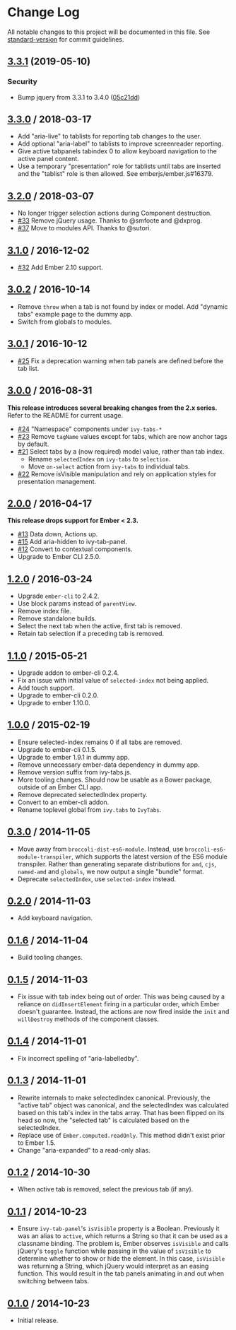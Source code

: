 # Change Log

All notable changes to this project will be documented in this file. See [standard-version](https://github.com/conventional-changelog/standard-version) for commit guidelines.

## [3.3.1](https://github.com/IvyApp/ivy-tabs/compare/v3.3.0...v3.3.1) (2019-05-10)

### Security

- Bump jquery from 3.3.1 to 3.4.0 ([05c21dd](https://github.com/IvyApp/ivy-tabs/commit/05c21dd))

## [3.3.0][] / 2018-03-17

- Add "aria-live" to tablists for reporting tab changes to the user.
- Add optional "aria-label" to tablists to improve screenreader reporting.
- Give active tabpanels tabindex 0 to allow keyboard navigation to the active panel content.
- Use a temporary "presentation" role for tablists until tabs are inserted and the "tablist" role is then allowed. See emberjs/ember.js#16379.

## [3.2.0][] / 2018-03-07

- No longer trigger selection actions during Component destruction.
- [#33](https://github.com/IvyApp/ivy-tabs/pull/33) Remove jQuery usage. Thanks to @smfoote and @dxprog.
- [#37](https://github.com/IvyApp/ivy-tabs/pull/37) Move to modules API. Thanks to @sutori.

## [3.1.0][] / 2016-12-02

- [#32](https://github.com/IvyApp/ivy-tabs/pull/32) Add Ember 2.10 support.

## [3.0.2][] / 2016-10-14

- Remove `throw` when a tab is not found by index or model. Add "dynamic tabs" example page to the dummy app.
- Switch from globals to modules.

## [3.0.1][] / 2016-10-12

- [#25](https://github.com/IvyApp/ivy-tabs/issues/25) Fix a deprecation warning when tab panels are defined before the tab list.

## [3.0.0][] / 2016-08-31

**This release introduces several breaking changes from the 2.x series.** Refer
to the README for current usage.

- [#24](https://github.com/IvyApp/ivy-tabs/pull/24) "Namespace" components under `ivy-tabs-*`
- [#23](https://github.com/IvyApp/ivy-tabs/pull/23) Remove `tagName` values except for tabs, which are now anchor tags by default.
- [#21](https://github.com/IvyApp/ivy-tabs/pull/21) Select tabs by a (now required) model value, rather than tab index.
  - Rename `selectedIndex` on `ivy-tabs` to `selection`.
  - Move `on-select` action from `ivy-tabs` to individual tabs.
- [#22](https://github.com/IvyApp/ivy-tabs/pull/22) Remove isVisible manipulation and rely on application styles for presentation management.

## [2.0.0][] / 2016-04-17

**This release drops support for Ember < 2.3.**

- [#13](https://github.com/IvyApp/ivy-tabs/pull/13) Data down, Actions up.
- [#15](https://github.com/IvyApp/ivy-tabs/pull/15) Add aria-hidden to ivy-tab-panel.
- [#12](https://github.com/IvyApp/ivy-tabs/pull/12) Convert to contextual components.
- Upgrade to Ember CLI 2.5.0.

## [1.2.0][] / 2016-03-24

- Upgrade `ember-cli` to 2.4.2.
- Use block params instead of `parentView`.
- Remove index file.
- Remove standalone builds.
- Select the next tab when the active, first tab is removed.
- Retain tab selection if a preceding tab is removed.

## [1.1.0][] / 2015-05-21

- Upgrade addon to ember-cli 0.2.4.
- Fix an issue with initial value of `selected-index` not being applied.
- Add touch support.
- Upgrade to ember-cli 0.2.0.
- Upgrade to ember 1.10.0.

## [1.0.0][] / 2015-02-19

- Ensure selected-index remains 0 if all tabs are removed.
- Upgrade to ember-cli 0.1.5.
- Upgrade to ember 1.9.1 in dummy app.
- Remove unnecessary ember-data dependency in dummy app.
- Remove version suffix from ivy-tabs.js.
- More tooling changes. Should now be usable as a Bower package, outside of an
  Ember CLI app.
- Remove deprecated selectedIndex property.
- Convert to an ember-cli addon.
- Rename toplevel global from `ivy.tabs` to `IvyTabs`.

## [0.3.0][] / 2014-11-05

- Move away from `broccoli-dist-es6-module`. Instead, use
  `broccoli-es6-module-transpiler`, which supports the latest version of the
  ES6 module transpiler. Rather than generating separate distributions for
  `amd`, `cjs`, `named-amd` and `globals`, we now output a single "bundle"
  format.
- Deprecate `selectedIndex`, use `selected-index` instead.

## [0.2.0][] / 2014-11-03

- Add keyboard navigation.

## [0.1.6][] / 2014-11-04

- Build tooling changes.

## [0.1.5][] / 2014-11-03

- Fix issue with tab index being out of order. This was being caused by
  a reliance on `didInsertElement` firing in a particular order, which Ember
  doesn't guarantee. Instead, the actions are now fired inside the `init` and
  `willDestroy` methods of the component classes.

## [0.1.4][] / 2014-11-01

- Fix incorrect spelling of "aria-labelledby".

## [0.1.3][] / 2014-11-01

- Rewrite internals to make selectedIndex canonical. Previously, the "active
  tab" object was canonical, and the selectedIndex was calculated based on this
  tab's index in the tabs array. That has been flipped on its head so now, the
  "selected tab" is calculated based on the selectedIndex.
- Replace use of `Ember.computed.readOnly`. This method didn't exist prior to
  Ember 1.5.
- Change "aria-expanded" to a read-only alias.

## [0.1.2][] / 2014-10-30

- When active tab is removed, select the previous tab (if any).

## [0.1.1][] / 2014-10-23

- Ensure `ivy-tab-panel`'s `isVisible` property is a Boolean. Previously it was
  an alias to `active`, which returns a String so that it can be used as
  a classname binding. The problem is, Ember observes `isVisible` and calls
  jQuery's `toggle` function while passing in the value of `isVisible` to
  determine whether to show or hide the element. In this case, `isVisible` was
  returning a String, which jQuery would interpret as an easing function. This
  would result in the tab panels animating in and out when switching between
  tabs.

## [0.1.0][] / 2014-10-23

- Initial release.

[0.1.0]: https://github.com/IvyApp/ivy-tabs/tree/v0.1.0
[0.1.1]: https://github.com/IvyApp/ivy-tabs/compare/v0.1.0...v0.1.1
[0.1.2]: https://github.com/IvyApp/ivy-tabs/compare/v0.1.1...v0.1.2
[0.1.3]: https://github.com/IvyApp/ivy-tabs/compare/v0.1.2...v0.1.3
[0.1.4]: https://github.com/IvyApp/ivy-tabs/compare/v0.1.3...v0.1.4
[0.1.5]: https://github.com/IvyApp/ivy-tabs/compare/v0.1.4...v0.1.5
[0.1.6]: https://github.com/IvyApp/ivy-tabs/compare/v0.1.5...v0.1.6
[0.2.0]: https://github.com/IvyApp/ivy-tabs/compare/v0.1.6...v0.2.0
[0.3.0]: https://github.com/IvyApp/ivy-tabs/compare/v0.2.0...v0.3.0
[1.0.0]: https://github.com/IvyApp/ivy-tabs/compare/v0.3.0...v1.0.0
[1.1.0]: https://github.com/IvyApp/ivy-tabs/compare/v1.0.0...v1.1.0
[1.2.0]: https://github.com/IvyApp/ivy-tabs/compare/v1.1.0...v1.2.0
[2.0.0]: https://github.com/IvyApp/ivy-tabs/compare/v1.2.0...v2.0.0
[3.0.0]: https://github.com/IvyApp/ivy-tabs/compare/v2.0.0...v3.0.0
[3.0.1]: https://github.com/IvyApp/ivy-tabs/compare/v3.0.0...v3.0.1
[3.0.2]: https://github.com/IvyApp/ivy-tabs/compare/v3.0.1...v3.0.2
[3.1.0]: https://github.com/IvyApp/ivy-tabs/compare/v3.0.2...v3.1.0
[3.2.0]: https://github.com/IvyApp/ivy-tabs/compare/v3.1.0...v3.2.0
[3.3.0]: https://github.com/IvyApp/ivy-tabs/compare/v3.2.0...v3.3.0
[HEAD]: https://github.com/IvyApp/ivy-tabs/compare/v3.3.0...master
